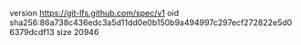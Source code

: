 version https://git-lfs.github.com/spec/v1
oid sha256:86a738c436edc3a5d11dd0e0b150b9a494997c297ecf272822e5d06379dcdf13
size 20946
